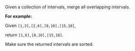 <div class="markdown-content" id="problem-content">
<p>Given a collection of intervals, merge all overlapping intervals.</p>
<p><strong>For example:</strong></p>
<p>Given <code class="highlighter-rouge">[1,3],[2,6],[8,10],[15,18]</code>,</p>
<p>return <code class="highlighter-rouge">[1,6],[8,10],[15,18]</code>.</p>
<p>Make sure the returned intervals are sorted.</p>

</div>